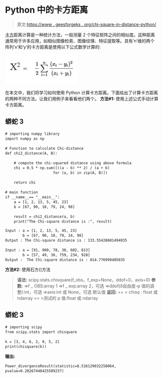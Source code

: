 # Python 中的卡方距离

> 原文:[https://www . geesforgeks . org/chi-square-in-distance-python/](https://www.geeksforgeeks.org/chi-square-distance-in-python/)

[卡方](https://www.geeksforgeeks.org/chi-square-test-for-feature-selection-mathematical-explanation/)距离计算是一种统计方法，一般测量 2 个特征矩阵之间的相似度。这种距离通常用于许多应用，如相似图像检索、图像纹理、特征提取等。具有‘n’维的两个阵列‘x’和‘y’的卡方距离是使用以下公式数学计算的:

![](img/816be56d5ddde25850a1e779587d4e0a.png)

在本文中，我们将学习如何使用 Python 计算卡方距离。下面给出了计算卡方距离的两种不同方法。让我们用例子来看看他们两个。
**方法#1:** 使用上述公式手动计算卡方距离。

## 蟒蛇 3

```
# importing numpy library
import numpy as np

# Function to calculate Chi-distance
def chi2_distance(A, B):

    # compute the chi-squared distance using above formula
    chi = 0.5 * np.sum([((a - b) ** 2) / (a + b)
                      for (a, b) in zip(A, B)])

    return chi

# main function
if __name__== "__main__":
    a = [1, 2, 13, 5, 45, 23]
    b = [67, 90, 18, 79, 24, 98]

    result = chi2_distance(a, b)
    print("The Chi-square distance is :", result)
```

```
Input : a = [1, 2, 13, 5, 45, 23]
        b = [67, 90, 18, 79, 24, 98] 
Output : The Chi-square distance is : 133.55428601494035

Input : a = [91, 900, 78, 30, 602, 813]
        b = [57, 49, 36, 759, 234, 928]
Output :  The Chi-square distance is : 814.776999405035
```

**方法#2:** 使用石方()方法

> **语法:** scipy.stats.chisquare(f_obs，f_exp=None，ddof=0，axis=0)
> **参数:**
> =>f _ OBS:array 1
> =>f _ exp:array 2，可选
> =>ddof(δ自由度–p 值的调整):int，可选
> =>axis:int 或 None，可选
> 默认值
> **返回:**
> == > chisq : float 或 ndarray
> == >测试的 p 值:float 或 ndarray

## 蟒蛇 3

```
# importing scipy
from scipy.stats import chisquare

k = [3, 4, 6, 2, 9, 5, 2]
print(chisquare(k))
```

**输出:**

```
Power_divergenceResult(statistic=8.516129032258064, pvalue=0.20267440425509237)
```